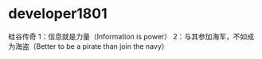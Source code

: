 # developer1801
硅谷传奇
1：信息就是力量（Information is power）
2：与其参加海军，不如成为海盗（Better to be a pirate than join the navy）
